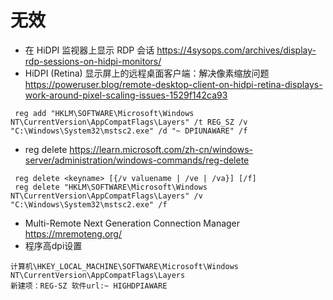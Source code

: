 # 无效  
* 在 HiDPI 监视器上显示 RDP 会话
  https://4sysops.com/archives/display-rdp-sessions-on-hidpi-monitors/
* HiDPI (Retina) 显示屏上的远程桌面客户端：解决像素缩放问题
  https://poweruser.blog/remote-desktop-client-on-hidpi-retina-displays-work-around-pixel-scaling-issues-1529f142ca93
```
 reg add "HKLM\SOFTWARE\Microsoft\Windows NT\CurrentVersion\AppCompatFlags\Layers" /t REG_SZ /v "C:\Windows\System32\mstsc2.exe" /d "~ DPIUNAWARE" /f
```
* reg delete
  https://learn.microsoft.com/zh-cn/windows-server/administration/windows-commands/reg-delete
```
 reg delete <keyname> [{/v valuename | /ve | /va}] [/f]
 reg delete "HKLM\SOFTWARE\Microsoft\Windows NT\CurrentVersion\AppCompatFlags\Layers" /v "C:\Windows\System32\mstsc2.exe" /f
```
* Multi-Remote Next Generation Connection Manager
  https://mremoteng.org/
* 程序高dpi设置
```
计算机\HKEY_LOCAL_MACHINE\SOFTWARE\Microsoft\Windows NT\CurrentVersion\AppCompatFlags\Layers
新建项：REG-SZ 软件url:~ HIGHDPIAWARE
```

